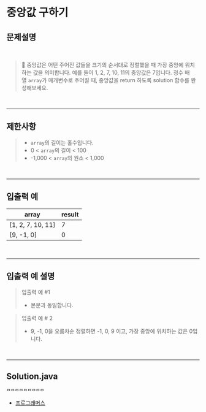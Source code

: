 # 중앙값 구하기

## 문제설명

<br>

> 📌 중앙값은 어떤 주어진 값들을 크기의 순서대로 정렬했을 때 가장 중앙에 위치하는 값을 의미합니다. 예를 들어 1, 2, 7, 10, 11의 중앙값은 7입니다. 정수 배열 `array`가 매개변수로 주어질 때, 중앙값을 return 하도록 solution 함수를 완성해보세요.

<br>

---

## 제한사항

> - `array`의 길이는 홀수입니다.
> - 0 < `array`의 길이 < 100
> - -1,000 < `array`의 원소 < 1,000

<br>

---

## 입출력 예

| array             | result |
| ----------------- | ------ |
| [1, 2, 7, 10, 11] | 7      |
| [9, -1, 0]        | 0      |

<br>

---

## 입출력 예 설명

> 입출력 예 #1
> * 본문과 동일합니다.

> 입출력 예 # 2
> * 9, -1, 0을 오름차순 정렬하면 -1, 0, 9 이고, 가장 중앙에 위치하는 값은 0입니다.

<br>

---


## Solution.java
```java
ㅁㅁㅁㅁㅁㅁㅁㅁㅁ
```
* [프로그래머스](https://school.programmers.co.kr/learn/courses/30/lessons/120811)